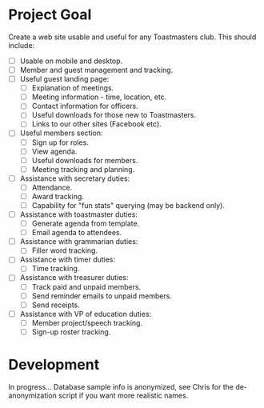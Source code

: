 # Project Goal #

Create a web site usable and useful for any Toastmasters club.  This should include:

- [ ] Usable on mobile and desktop.
- [ ] Member and guest management and tracking.
- [ ] Useful guest landing page:
	- [ ] Explanation of meetings.
	- [ ] Meeting information - time, location, etc.
	- [ ] Contact information for officers.
	- [ ] Useful downloads for those new to Toastmasters.
	- [ ] Links to our other sites (Facebook etc).
- [ ] Useful members section:
	- [ ] Sign up for roles.
	- [ ] View agenda.
	- [ ] Useful downloads for members.
	- [ ] Meeting tracking and planning.
- [ ] Assistance with secretary duties:
	- [ ] Attendance.
	- [ ] Award tracking.
	- [ ] Capability for "fun stats" querying (may be backend only).
- [ ] Assistance with toastmaster duties:
	- [ ] Generate agenda from template.
	- [ ] Email agenda to attendees.
- [ ] Assistance with grammarian duties:
	- [ ] Filler word tracking.
- [ ] Assistance with timer duties:
	- [ ] Time tracking.
- [ ] Assistance with treasurer duties:
	- [ ] Track paid and unpaid members.
	- [ ] Send reminder emails to unpaid members.
	- [ ] Send receipts.
- [ ] Assistance with VP of education duties:
	- [ ] Member project/speech tracking.
	- [ ] Sign-up roster tracking.

# Development #

In progress...
Database sample info is anonymized, see Chris for the de-anonymization script if you want more realistic names.